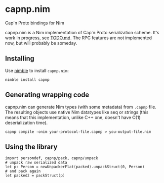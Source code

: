 # capnp.nim
Cap'n Proto bindings for Nim

capnp.nim is a Nim implementation of Cap'n Proto serialization scheme. It's work in progress, see [TODO.md](TODO.md). The RPC features are not implemented now, but will probably be someday.

## Installing

Use [nimble](https://github.com/nim-lang/nimble) to install `capnp.nim`:

```
nimble install capnp
```

## Generating wrapping code

capnp.nim can generate Nim types (with some metadata) from `.capnp` file. The resulting objects use native Nim datatypes like seq or strings (this means that this implementation, unlike C++ one, doesn't have O(1) deserialization time). 

```
capnp compile -onim your-protocol-file.capnp > you-output-file.nim
```

## Using the library 

```
import persondef, capnp/pack, capnp/unpack
# unpack raw serialized data
let p: Person = newUnpackerFlat(packed).unpackStruct(0, Person)
# and pack again
let packed2 = packStruct(p)
```

